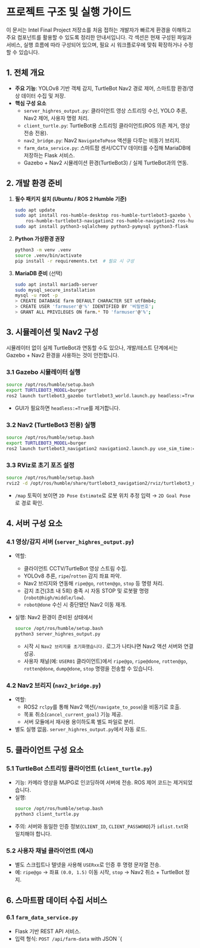 # 프로젝트 구조 및 실행 가이드

이 문서는 Intel Final Project 저장소를 처음 접하는 개발자가 빠르게 환경을 이해하고 주요 컴포넌트를 활용할 수 있도록 정리한 안내서입니다. 각 섹션은 현재 구성된 파일과 서비스, 실행 흐름에 따라 구성되어 있으며, 필요 시 워크플로우에 맞춰 확장하거나 수정할 수 있습니다.

## 1. 전체 개요
- **주요 기능**: YOLOv8 기반 객체 감지, TurtleBot Nav2 경로 제어, 스마트팜 환경/영상 데이터 수집 및 저장.
- **핵심 구성 요소**
  - `server_highres_output.py`: 클라이언트 영상 스트리밍 수신, YOLO 추론, Nav2 제어, 사용자 명령 처리.
  - `client_turtle.py`: TurtleBot용 스트리밍 클라이언트(ROS 의존 제거, 영상 전송 전용).
  - `nav2_bridge.py`: Nav2 `NavigateToPose` 액션을 다루는 비동기 브리지.
  - `farm_data_service.py`: 스마트팜 센서/CCTV 데이터를 수집해 MariaDB에 저장하는 Flask 서비스.
  - Gazebo + Nav2 시뮬레이션 환경(TurtleBot3) / 실제 TurtleBot과의 연동.

## 2. 개발 환경 준비
1. **필수 패키지 설치 (Ubuntu / ROS 2 Humble 기준)**
   ```bash
   sudo apt update
   sudo apt install ros-humble-desktop ros-humble-turtlebot3-gazebo \
       ros-humble-turtlebot3-navigation2 ros-humble-navigation2 ros-humble-nav2-bringup
   sudo apt install python3-sqlalchemy python3-pymysql python3-flask
   ```
2. **Python 가상환경 권장**
   ```bash
   python3 -m venv .venv
   source .venv/bin/activate
   pip install -r requirements.txt  # 필요 시 구성
   ```
3. **MariaDB 준비** (선택)
   ```bash
   sudo apt install mariadb-server
   sudo mysql_secure_installation
   mysql -u root -p
   > CREATE DATABASE farm DEFAULT CHARACTER SET utf8mb4;
   > CREATE USER 'farmuser'@'%' IDENTIFIED BY '비밀번호';
   > GRANT ALL PRIVILEGES ON farm.* TO 'farmuser'@'%';
   ```

## 3. 시뮬레이션 및 Nav2 구성
시뮬레이터 없이 실제 TurtleBot과 연동할 수도 있으나, 개발/테스트 단계에서는 Gazebo + Nav2 환경을 사용하는 것이 안전합니다.

### 3.1 Gazebo 시뮬레이터 실행
```bash
source /opt/ros/humble/setup.bash
export TURTLEBOT3_MODEL=burger
ros2 launch turtlebot3_gazebo turtlebot3_world.launch.py headless:=True
```
- GUI가 필요하면 `headless:=True`를 제거합니다.

### 3.2 Nav2 (TurtleBot3 전용) 실행
```bash
source /opt/ros/humble/setup.bash
export TURTLEBOT3_MODEL=burger
ros2 launch turtlebot3_navigation2 navigation2.launch.py use_sim_time:=True map:=/opt/ros/humble/share/turtlebot3_navigation2/map/map.yaml
```

### 3.3 RViz로 초기 포즈 설정
```bash
source /opt/ros/humble/setup.bash
rviz2 -d /opt/ros/humble/share/turtlebot3_navigation2/rviz/turtlebot3_nav2.rviz
```
- `/map` 토픽이 보이면 `2D Pose Estimate`로 로봇 위치 추정 입력 → `2D Goal Pose`로 경로 확인.

## 4. 서버 구성 요소
### 4.1 영상/감지 서버 (`server_highres_output.py`)
- 역할:
  - 클라이언트 CCTV/TurtleBot 영상 스트림 수집.
  - YOLOv8 추론, `ripe`/`rotten` 감지 좌표 파악.
  - Nav2 브리지와 연동해 `ripe@go`, `rotten@go`, `stop` 등 명령 처리.
  - 감지 조건(3초 내 5회) 충족 시 자동 STOP 및 로봇팔 명령 (`robot@high/middle/low`).
  - `robot@done` 수신 시 중단됐던 Nav2 이동 재개.

- 실행: Nav2 환경이 준비된 상태에서
  ```bash
  source /opt/ros/humble/setup.bash
  python3 server_highres_output.py
  ```
  - 시작 시 `Nav2 브리지를 초기화했습니다.` 로그가 나타나면 Nav2 액션 서버와 연결 성공.
  - 사용자 채널(예: `USER01` 클라이언트)에서 `ripe@go`, `ripe@done`, `rotten@go`, `rotten@done`, `dump@done`, `stop` 명령을 전송할 수 있습니다.

### 4.2 Nav2 브리지 (`nav2_bridge.py`)
- 역할:
  - ROS2 `rclpy`를 통해 Nav2 액션(`/navigate_to_pose`)을 비동기로 호출.
  - 목표 취소(`cancel_current_goal`) 기능 제공.
  - 서버 모듈에서 재사용 용이하도록 별도 파일로 분리.
- 별도 실행 없음. `server_highres_output.py`에서 자동 로드.

## 5. 클라이언트 구성 요소
### 5.1 TurtleBot 스트리밍 클라이언트 (`client_turtle.py`)
- 기능: 카메라 영상을 MJPG로 인코딩하여 서버에 전송. ROS 제어 코드는 제거되었습니다.
- 실행:
  ```bash
  source /opt/ros/humble/setup.bash
  python3 client_turtle.py
  ```
- 주의: 서버와 동일한 인증 정보(`CLIENT_ID`, `CLIENT_PASSWORD`)가 `idlist.txt`와 일치해야 합니다.

### 5.2 사용자 채널 클라이언트 (예시)
- 별도 스크립트나 텔넷을 사용해 `USERxx`로 인증 후 명령 문자열 전송.
- 예: `ripe@go` → 좌표 `(0.0, 1.5)` 이동 시작, `stop` → Nav2 취소 + TurtleBot 정지.

## 6. 스마트팜 데이터 수집 서비스
### 6.1 `farm_data_service.py`
- Flask 기반 REST API 서비스.
- 입력 형식: `POST /api/farm-data` with JSON `{ 

